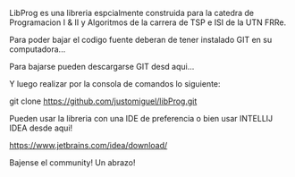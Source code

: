 LibProg es una libreria espcialmente construida para la catedra de Programacion I & II y Algoritmos de la carrera de TSP e ISI de la UTN FRRe. 

Para poder bajar el codigo fuente deberan de tener instalado GIT en su computadora...

Para bajarse pueden descargarse GIT desd aqui...


Y luego realizar por la consola de comandos lo siguiente:

git clone https://github.com/justomiguel/libProg.git

Pueden usar la libreria con una IDE de preferencia o bien usar INTELLIJ IDEA desde aqui!

https://www.jetbrains.com/idea/download/

Bajense el community! Un abrazo!

